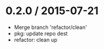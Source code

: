 
0.2.0 / 2015-07-21
==================

  * Merge branch 'refactor/clean'
  * pkg: update repo dest
  * refactor: clean up
